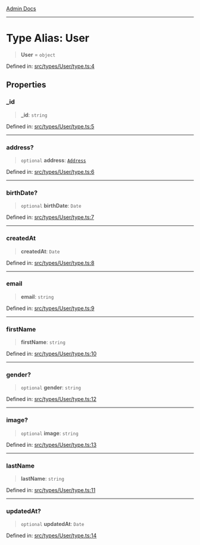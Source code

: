 [Admin Docs](/)

***

# Type Alias: User

> **User** = `object`

Defined in: [src/types/User/type.ts:4](https://github.com/PalisadoesFoundation/talawa-admin/blob/main/src/types/User/type.ts#L4)

## Properties

### \_id

> **\_id**: `string`

Defined in: [src/types/User/type.ts:5](https://github.com/PalisadoesFoundation/talawa-admin/blob/main/src/types/User/type.ts#L5)

***

### address?

> `optional` **address**: [`Address`](types\User\type\README\type-aliases\Address.md)

Defined in: [src/types/User/type.ts:6](https://github.com/PalisadoesFoundation/talawa-admin/blob/main/src/types/User/type.ts#L6)

***

### birthDate?

> `optional` **birthDate**: `Date`

Defined in: [src/types/User/type.ts:7](https://github.com/PalisadoesFoundation/talawa-admin/blob/main/src/types/User/type.ts#L7)

***

### createdAt

> **createdAt**: `Date`

Defined in: [src/types/User/type.ts:8](https://github.com/PalisadoesFoundation/talawa-admin/blob/main/src/types/User/type.ts#L8)

***

### email

> **email**: `string`

Defined in: [src/types/User/type.ts:9](https://github.com/PalisadoesFoundation/talawa-admin/blob/main/src/types/User/type.ts#L9)

***

### firstName

> **firstName**: `string`

Defined in: [src/types/User/type.ts:10](https://github.com/PalisadoesFoundation/talawa-admin/blob/main/src/types/User/type.ts#L10)

***

### gender?

> `optional` **gender**: `string`

Defined in: [src/types/User/type.ts:12](https://github.com/PalisadoesFoundation/talawa-admin/blob/main/src/types/User/type.ts#L12)

***

### image?

> `optional` **image**: `string`

Defined in: [src/types/User/type.ts:13](https://github.com/PalisadoesFoundation/talawa-admin/blob/main/src/types/User/type.ts#L13)

***

### lastName

> **lastName**: `string`

Defined in: [src/types/User/type.ts:11](https://github.com/PalisadoesFoundation/talawa-admin/blob/main/src/types/User/type.ts#L11)

***

### updatedAt?

> `optional` **updatedAt**: `Date`

Defined in: [src/types/User/type.ts:14](https://github.com/PalisadoesFoundation/talawa-admin/blob/main/src/types/User/type.ts#L14)
